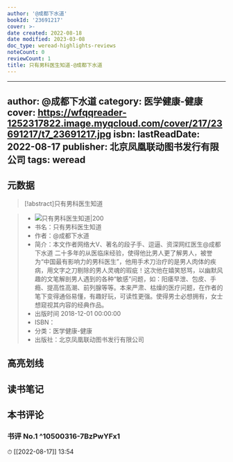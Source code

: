 ```yaml
---
author: '@成都下水道'
bookId: '23691217'
cover: >-
date created: 2022-08-18
date modified: 2023-03-08
doc_type: weread-highlights-reviews
noteCount: 0
reviewCount: 1
title: 只有男科医生知道-@成都下水道
---
```

---
author: @成都下水道
category: 医学健康-健康
cover: https://wfqqreader-1252317822.image.myqcloud.com/cover/217/23691217/t7_23691217.jpg
isbn:
lastReadDate: 2022-08-17
publisher: 北京凤凰联动图书发行有限公司
tags: weread
---

## 元数据

>[!abstract]只有男科医生知道

> - ![只有男科医生知道|200](https://wfqqreader-1252317822.image.myqcloud.com/cover/217/23691217/t7_23691217.jpg)
> - 书名：只有男科医生知道
> - 作者：@成都下水道
> - 简介：本文作者网络大V、著名的段子手、逗逼、资深网红医生@成都下水道 二十多年的从医临床经验，使得他比男人更了解男人，被誉为“中国最有影响力的男科医生”，他用手术刀治疗的是男人肉体的疾病，用文字之刀剔除的男人灵魂的瑕疵！这次他在嬉笑怒骂，以幽默风趣的文笔解剖男人遇到的各种“敏感”问题，如：阳痿早泄、包皮、手瘾、提高性高潮、前列腺等等。本来严肃、枯燥的医疗问题，在作者的笔下变得通俗易懂，有趣好玩，可读性更强。使得男士必想拥有，女士想窥视其内容的经典作品。
> - 出版时间 2018-12-01 00:00:00
> - ISBN：
> - 分类：医学健康-健康
> - 出版社：北京凤凰联动图书发行有限公司

## 高亮划线

## 读书笔记

## 本书评论

### 书评 No.1 ^10500316-7BzPwYFx1

⏱ [[2022-08-17]] 13:54
